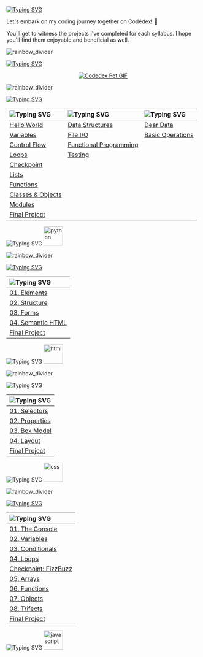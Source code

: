 <a href="https://git.io/typing-svg">
   <img src="https://readme-typing-svg.demolab.com?font=Pixelify+Sans&size=50&duration=1&pause=99999&color=087B78&random=false&width=435&height=70&lines=Hello" alt="Typing SVG" />
</a>

Let's embark on my coding journey together on Codédex! 🦄

You'll get to witness the projects I've completed for each syllabus. I hope you'll find them enjoyable and beneficial as well.

![rainbow_divider](https://github.com/priscee/priscee/assets/85870933/66ce3aeb-6251-488d-9616-26c4bd8eacb6)

<!--codèdex pet-->
<a href="https://git.io/typing-svg"><img src="https://readme-typing-svg.demolab.com?font=Pixelify+Sans&size=40&duration=1&pause=99999&color=FFFFFF&random=false&width=435&lines=cod%C3%A8dex+pet" alt="Typing SVG" /></a>

<p align="center">
   <a href="https://www.codedex.io/@genemod/30-nites-of-code/"><img src="https://www.codedex.io/images/code-nights/baby-happy-dragon.gif" alt="Codedex Pet GIF"></a>
</p>

![rainbow_divider](https://github.com/priscee/priscee/assets/85870933/66ce3aeb-6251-488d-9616-26c4bd8eacb6)

<!--python-->
<a href="https://git.io/typing-svg">
   <img src="https://readme-typing-svg.demolab.com?font=Pixelify+Sans&size=40&duration=1&pause=99999&color=FF9529FF&random=false&width=435&lines=Python" alt="Typing SVG" />
</a>

<br>

| <img src="https://readme-typing-svg.demolab.com?font=Pixelify+Sans&size=35&duration=1&pause=99999&vCenter=true&color=4FDBFFFF&random=false&width=380&height=45&lines=The+Legend+of+Python" alt="Typing SVG"/> | <img src="https://readme-typing-svg.demolab.com?font=Pixelify+Sans&size=35&duration=1&pause=99999&vCenter=true&color=4FDBFFFF&random=false&width=380&height=45&lines=Intermediate+Python" alt="Typing SVG"/> | <img src="https://readme-typing-svg.demolab.com?font=Pixelify+Sans&size=35&duration=1&pause=99999&vCenter=true&color=4FDBFFFF&random=false&width=380&height=45&lines=NumPy" alt="Typing SVG"/> |
|:---|:---|:---|
| [Hello World](https://github.com/priscee/Codedex/tree/main/Python/Learn/The%20Legend%20of%20Python/01.%20Hello%20World) | [Data Structures](https://github.com/priscee/Codedex/tree/main/Python/Learn/Intermediate%20Python/01.%20Data%20Structures) | [Dear Data](https://github.com/priscee/Codedex/tree/main/Python/Learn/NumPy/01.%20Dear%20Data) |
| [Variables](https://github.com/priscee/Codedex/tree/main/Python/Learn/The%20Legend%20of%20Python/02.%20Variables) | [File I/O](https://github.com/priscee/Codedex/tree/main/Python/Learn/Intermediate%20Python/02.%20File%20I%3AO) | [Basic Operations](https://github.com/priscee/Codedex/tree/main/Python/Learn/NumPy/02.%20Basic%20Operationshttps://github.com/priscee/Codedex/tree/main/Python/Learn/NumPy/02.%20Basic%20Operations) |
| [Control Flow](https://github.com/priscee/Codedex/tree/main/Python/Learn/The%20Legend%20of%20Python/03.%20Control%20Flow) | [Functional Programming](https://github.com/priscee/Codedex/tree/main/Python/Learn/Intermediate%20Python/03.%20Functional%20Programming) |  |
| [Loops](https://github.com/priscee/Codedex/tree/main/Python/Learn/The%20Legend%20of%20Python/04.%20Loops) | [Testing](https://github.com/priscee/Codedex/tree/main/Python/Learn/Intermediate%20Python/04.%20Testing) |  |
| [Checkpoint](https://github.com/priscee/Codedex/tree/main/Python/Learn/The%20Legend%20of%20Python/Checkpoint) |  |  |
| [Lists](https://github.com/priscee/Codedex/tree/main/Python/Learn/The%20Legend%20of%20Python/05.%20Lists) |  |  |
| [Functions](https://github.com/priscee/Codedex/tree/main/Python/Learn/The%20Legend%20of%20Python/06.%20Functions) |  |  |
| [Classes & Objects](https://github.com/priscee/Codedex/tree/main/Python/Learn/The%20Legend%20of%20Python/07.%20Classes%20%26%20Objects) |  |  |
| [Modules](https://github.com/priscee/Codedex/tree/main/Python/Learn/The%20Legend%20of%20Python/08.%20Modules) |  |  |
| [Final Project](https://github.com/priscee/Codedex/tree/main/Python/Learn/The%20Legend%20of%20Python/Final%20Project) |  |  |

<a>
   <img src="https://readme-typing-svg.demolab.com?font=Pixelify+Sans&size=20&duration=1&pause=99999&vCenter=true&color=F535AA&random=false&width=120&height=40&lines=Certificate: " alt="Typing SVG"/>
      <a href="https://drive.google.com/file/d/1-I0p1T5Q5o19ljpFz9WroZ93BsWGMcJ2/view?usp=sharing" target="_blank">
         <img src="https://github.com/priscee/Codedex/assets/85870933/d4cc38c7-d7ff-4df7-97ec-f41a987428c8" alt="python" width=50px height=50px>
      </a>
</a>


![rainbow_divider](https://github.com/priscee/priscee/assets/85870933/66ce3aeb-6251-488d-9616-26c4bd8eacb6)

<!--HTML-->
<a href="https://git.io/typing-svg">
   <img src="https://readme-typing-svg.demolab.com?font=Pixelify+Sans&size=40&duration=1&pause=99999&color=FF9529FF&random=false&width=435&lines=HTML" alt="Typing SVG" />
</a>

<br>

| <img src="https://readme-typing-svg.demolab.com?font=Pixelify+Sans&size=35&duration=1&pause=99999&vCenter=true&color=4FDBFFFF&random=false&width=310&height=45&lines=The+Origins+I+:+HTML" alt="Typing SVG"/> |
|:---|
| [01. Elements](https://github.com/priscee/Codedex/tree/main/HTML/Learn/The%20Origins%20I%3A%20HTML/01.%20Elements) |
| [02. Structure](https://github.com/priscee/Codedex/tree/main/HTML/Learn/The%20Origins%20I%3A%20HTML/02.%20Structure) |
| [03. Forms](https://github.com/priscee/Codedex/tree/main/HTML/Learn/The%20Origins%20I%3A%20HTML/03.%20Forms) |
| [04. Semantic HTML](https://github.com/priscee/Codedex/tree/main/HTML/Learn/The%20Origins%20I%3A%20HTML/04.%20Semantic%20HTML) |
| [Final Project](https://github.com/priscee/Codedex/tree/main/HTML/Learn/The%20Origins%20I%3A%20HTML/Final%20Project) |

<a>
   <img src="https://readme-typing-svg.demolab.com?font=Pixelify+Sans&size=20&duration=1&pause=99999&vCenter=true&color=F535AA&random=false&width=120&height=40&lines=Certificate: " alt="Typing SVG"/>
      <a href="https://drive.google.com/file/d/1xdeabjwg5oASGPovf26Lo-ttwqHi3Dw2/view?usp=sharing" target="_blank">
         <img src="https://github.com/priscee/Codedex/assets/85870933/96faa305-e0c0-4f5d-a244-17964a585f1f" alt="html" width=50px height=50px>
      </a>
</a>

![rainbow_divider](https://github.com/priscee/priscee/assets/85870933/66ce3aeb-6251-488d-9616-26c4bd8eacb6)

<!--CSS-->
<a href="https://git.io/typing-svg">
   <img src="https://readme-typing-svg.demolab.com?font=Pixelify+Sans&size=40&duration=1&pause=99999&color=FF9529FF&random=false&width=435&lines=CSS" alt="Typing SVG" />
</a>

<br>

| <img src="https://readme-typing-svg.demolab.com?font=Pixelify+Sans&size=35&duration=1&pause=99999&vCenter=true&color=4FDBFFFF&random=false&width=310&height=45&lines=The+Origins+II+:+CSS" alt="Typing SVG"/> |
|:---|
| [01. Selectors](https://github.com/priscee/Codedex/tree/main/CSS/Learn/01.%20Selectors) |
| [02. Properties](https://github.com/priscee/Codedex/tree/main/CSS/Learn/02.%20Properties) |
| [03. Box Model](https://github.com/priscee/Codedex/tree/main/CSS/Learn/03.%20Box%20Model) |
| [04. Layout](https://github.com/priscee/Codedex/tree/main/CSS/Learn/04.%20Layout) |
| [Final Project](https://github.com/priscee/Codedex/tree/main/CSS/Learn/Final%20Project) |

<a>
   <img src="https://readme-typing-svg.demolab.com?font=Pixelify+Sans&size=20&duration=1&pause=99999&vCenter=true&color=F535AA&random=false&width=120&height=40&lines=Certificate: " alt="Typing SVG"/>
      <a href="https://drive.google.com/file/d/1o7UKZSOc-7kr2lx4KjcrXfzaE9jVXfoF/view?usp=sharing" target="_blank">
        <img src="https://github.com/priscee/Codedex/assets/85870933/67592c57-730b-45c0-8159-3ceb8e959261" alt="css" width=50px height=50px>
     </a>
</a>

![rainbow_divider](https://github.com/priscee/priscee/assets/85870933/66ce3aeb-6251-488d-9616-26c4bd8eacb6)

<!--JavaScript-->
<a href="https://git.io/typing-svg">
   <img src="https://readme-typing-svg.demolab.com?font=Pixelify+Sans&size=40&duration=1&pause=99999&color=FF9529FF&random=false&width=435&lines=Javascript" alt="Typing SVG" />
</a>

<br>

| <img src="https://readme-typing-svg.demolab.com?font=Pixelify+Sans&size=35&duration=1&pause=99999&vCenter=true&color=4FDBFFFF&random=false&width=450&height=45&lines=The+Origins+III+:+Javascript" alt="Typing SVG"/> |
|:---|
| [01. The Console](https://github.com/priscee/Codedex/tree/main/Javascript/Learn/The%20Origins%20III%5C%20Javascript/01.%20The%20Console) |
| [02. Variables](https://github.com/priscee/Codedex/tree/main/Javascript/Learn/The%20Origins%20III%5C%20Javascript/02.%20Variables) |
| [03. Conditionals](https://github.com/priscee/Codedex/tree/main/Javascript/Learn/The%20Origins%20III%5C%20Javascript/03.%20Conditionals) |
| [04. Loops](https://github.com/priscee/Codedex/tree/main/Javascript/Learn/The%20Origins%20III%5C%20Javascript/04.%20Loops) |
| [Checkpoint: FizzBuzz](https://github.com/priscee/Codedex/tree/main/Javascript/Learn/The%20Origins%20III%5C%20Javascript/Checkpoint/Fizz%20Buzz) |
| [05. Arrays](https://github.com/priscee/Codedex/tree/main/Javascript/Learn/The%20Origins%20III%5C%20Javascript/05.%20Arrays) |
| [06. Functions](https://github.com/priscee/Codedex/tree/main/Javascript/Learn/The%20Origins%20III%5C%20Javascript/06.%20Functions) |
| [07. Objects](https://github.com/priscee/Codedex/tree/main/Javascript/Learn/The%20Origins%20III%5C%20Javascript/07.%20Objects) |
| [08. Trifects](https://github.com/priscee/Codedex/tree/main/Javascript/Learn/The%20Origins%20III%5C%20Javascript/08.%20Trifects) |
| [Final Project](https://github.com/priscee/Codedex/tree/main/Javascript/Learn/The%20Origins%20III%5C%20Javascript/Final%20Project) |

<a>
   <img src="https://readme-typing-svg.demolab.com?font=Pixelify+Sans&size=20&duration=1&pause=99999&vCenter=true&color=F535AA&random=false&width=120&height=40&lines=Certificate: " alt="Typing SVG"/>
      <a href="https://drive.google.com/file/d/1Bukt_qEEsA93S5DZCCioKIghovdQvgbO/view?usp=sharing" target="_blank">
         <img src="https://github.com/priscee/Codedex/assets/85870933/c1d85e09-3159-436f-b217-98484b97e8b9" alt="javascript" width=50px height=50px>
      </a>
</a>

